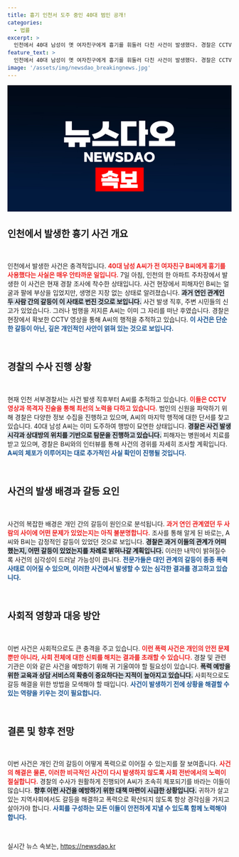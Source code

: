 ```yaml
---
title: 흉기 인천서 도주 중인 40대 범인 공개!
categories:
  - 법률
excerpt: >
  인천에서 40대 남성이 옛 여자친구에게 흉기를 휘둘러 다친 사건이 발생했다. 경찰은 CCTV와 목격자 진술을 바탕으로 A씨를 추적 중이며, B씨는 입원 치료를 받고 있다. 범행 동기에 대한 궁금증이 커지고 있다!
feature_text: >
  인천에서 40대 남성이 옛 여자친구에게 흉기를 휘둘러 다친 사건이 발생했다. 경찰은 CCTV와 목격자 진술을 바탕으로 A씨를 추적 중이며, B씨는 입원 치료를 받고 있다. 범행 동기에 대한 궁금증이 커지고 있다!
image: '/assets/img/newsdao_breakingnews.jpg'
---
```


<p><img src="/assets/img/newsdao_breakingnews.jpg" alt="koreaapp 속보" /></p>

<h2 data-ke-size="size26">인천에서 발생한 흉기 사건 개요</h2>

<p data-ke-size="size16">&nbsp;</p>

<p>인천에서 발생한 사건은 충격적입니다. <b><span style="color: #ee2323;">40대 남성 A씨가 전 여자친구 B씨에게 흉기를 사용했다는 사실은 매우 안타까운 일입니다.</span></b> 7일 아침, 인천의 한 아파트 주차장에서 발생한 이 사건은 현재 경찰 조사에 착수한 상태입니다. 사건 현장에서 피해자인 B씨는 얼굴과 팔에 부상을 입었지만, 생명은 지장 없는 상태로 알려졌습니다. <b><span style="background-color: #21538527;">과거 연인 관계인 두 사람 간의 갈등이 이 사태로 번진 것으로 보입니다.</span></b> 사건 발생 직후, 주변 시민들의 신고가 있었습니다. 그러나 범행을 저지른 A씨는 이미 그 자리를 떠난 후였습니다. 경찰은 현장에서 확보한 CCTV 영상을 통해 A씨의 행적을 추적하고 있습니다. <b><span style="color: #1a5490;">이 사건은 단순한 갈등이 아닌, 깊은 개인적인 사안이 얽혀 있는 것으로 보입니다.</span></b> </p>

<p data-ke-size="size16">&nbsp;</p>

<h2 data-ke-size="size26">경찰의 수사 진행 상황</h2>

<p data-ke-size="size16">&nbsp;</p>

<p>현재 인천 서부경찰서는 사건 발생 직후부터 A씨를 추적하고 있습니다. <b><span style="color: #ee2323;">이들은 CCTV 영상과 목격자 진술을 통해 최선의 노력을 다하고 있습니다.</span></b> 범인의 신원을 파악하기 위해 경찰은 다양한 정보 수집을 진행하고 있으며, A씨의 마지막 행적에 대한 단서를 찾고 있습니다. 40대 남성 A씨는 이미 도주하여 행방이 묘연한 상태입니다. <b><span style="background-color: #21538527;">경찰은 사건 발생 시각과 상대방의 위치를 기반으로 탐문을 진행하고 있습니다.</span></b> 피해자는 병원에서 치료를 받고 있으며, 경찰은 B씨와의 인터뷰를 통해 사건의 경위를 자세히 조사할 계획입니다. <b><span style="color: #1a5490;">A씨의 체포가 이루어지는 대로 추가적인 사실 확인이 진행될 것입니다.</span></b></p>

<p data-ke-size="size16">&nbsp;</p>

<h2 data-ke-size="size26">사건의 발생 배경과 갈등 요인</h2>

<p data-ke-size="size16">&nbsp;</p>

<p>사건의 복잡한 배경은 개인 간의 갈등이 원인으로 분석됩니다. <b><span style="color: #ee2323;">과거 연인 관계였던 두 사람의 사이에 어떤 문제가 있었는지는 아직 불분명합니다.</span></b> 조사를 통해 알게 된 바로는, A씨와 B씨는 감정적인 갈등이 있었던 것으로 보입니다. <b><span style="background-color: #21538527;">경찰은 과거 이들의 관계가 어떠했는지, 어떤 갈등이 있었는지를 차례로 밝혀나갈 계획입니다.</span></b> 이러한 내막이 밝혀질수록 사건의 심각성이 드러날 가능성이 큽니다. <b><span style="color: #1a5490;">전문가들은 대인 관계의 갈등이 종종 폭력 사태로 이어질 수 있으며, 이러한 사건에서 발생할 수 있는 심각한 결과를 경고하고 있습니다.</span></b></p>

<p data-ke-size="size16">&nbsp;</p>

<h2 data-ke-size="size26">사회적 영향과 대응 방안</h2>

<p data-ke-size="size16">&nbsp;</p>

<p>이번 사건은 사회적으로도 큰 충격을 주고 있습니다. <b><span style="color: #ee2323;">이런 폭력 사건은 개인의 안전 문제뿐만 아니라, 사회 전체에 대한 신뢰를 해치는 결과를 초래할 수 있습니다.</span></b> 경찰 및 관련 기관은 이와 같은 사건을 예방하기 위해 귀 기울여야 할 필요성이 있습니다. <b><span style="background-color: #21538527;">폭력 예방을 위한 교육과 상담 서비스의 확충이 중요하다는 지적이 높아지고 있습니다.</span></b> 사회적으로도 갈등 해결을 위한 방법을 모색해야 할 때입니다. <b><span style="color: #1a5490;">사건이 발생하기 전에 상황을 해결할 수 있는 역량을 키우는 것이 필요합니다.</span></b></p>

<p data-ke-size="size16">&nbsp;</p>

<h2 data-ke-size="size26">결론 및 향후 전망</h2>

<p data-ke-size="size16">&nbsp;</p>

<p>이번 사건은 개인 간의 갈등이 어떻게 폭력으로 이어질 수 있는지를 잘 보여줍니다. <b><span style="color: #ee2323;">사건의 해결은 물론, 이러한 비극적인 사건이 다시 발생하지 않도록 사회 전반에서의 노력이 절실합니다.</span></b> 경찰의 수사가 원활하게 진행되어 A씨가 조속히 체포되기를 바라는 이들이 많습니다. <b><span style="background-color: #21538527;">향후 이런 사건을 예방하기 위한 대책 마련이 시급한 상황입니다.</span></b> 귀하가 살고 있는 지역사회에서도 갈등을 해결하고 폭력으로 확산되지 않도록 항상 경각심을 가지고 살아가야 합니다. <b><span style="color: #1a5490;">사회를 구성하는 모든 이들이 안전하게 지낼 수 있도록 함께 노력해야 합니다.</span></b> </p>

<p data-ke-size="size16">&nbsp;</p>
실시간 뉴스 속보는, <a href="https://newsdao.kr" rel="dofollow">https://newsdao.kr</a>


